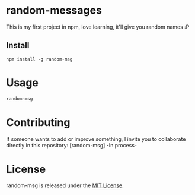 # random-messages

This is my first project in npm, love learning, it'll give you random names :P

## Install

```npm
npm install -g random-msg
```

# Usage

```bash
random-msg
```

# Contributing
If someone wants to add or improve something, I invite you to collaborate directly in this repository: [random-msg] -In process-

# License
random-msg is released under the [MIT License](https://opensource.org/licenses/MIT).
